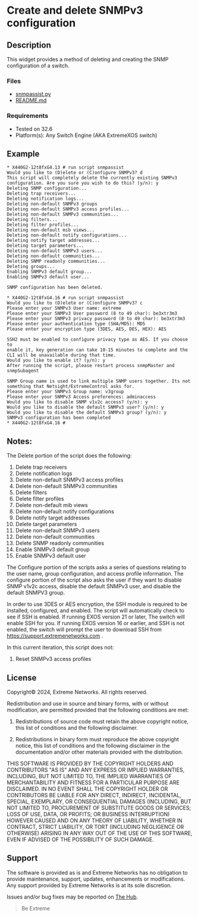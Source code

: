 # Create and delete SNMPv3 configuration

## Description
This widget provides a method of deleting and creating the SNMP configuration of a switch.

### Files
* [snmpassist.py](snmpassist.py)
* [README.md](README.md)


### Requirements
* Tested on 32.6
* Platform(s): Any Switch Engine (AKA ExtremeXOS switch)

## Example
```
* X440G2-12t8fxG4.13 # run script snmpassist
Would you like to (D)elete or (C)onfigure SNMPv3? d
This script will completely delete the currently existing SNMPv3 configuration. Are you sure you wish to do this? (y/n): y
Deleting SNMP configuration...
Deleting trap receivers...
Deleting notification logs...
Deleting non-default SNMPv3 groups
Deleting non-default SNMPv3 access profiles...
Deleting non-default SNMPv3 communities...
Deleting filters...
Deleting filter profiles...
Deleting non-default mib views...
Deleting non-default notify configurations...
Deleting notify target addresses...
Deleting target parameters...
Deleting non-default SNMPv3 users...
Deleting non-default communities...
Deleting SNMP readonly communities...
Deleting groups...
Enabling SNMPv3 default group...
Enabling SNMPv3 default user...

SNMP configuration has been deleted.

* X440G2-12t8fxG4.16 # run script snmpassist
Would you like to (D)elete or (C)onfigure SNMPv3? c
Please enter your SNMPv3 User name: extreme
Please enter your SNMPv3 User password (8 to 49 char): be3xtr3m3
Please enter your SNMPv3 privacy password (8 to 49 char): be3xtr3m3
Please enter your authentication type (SHA/MD5): MD5
Please enter your encryption type (3DES, AES, DES, HEX): AES

SSH2 must be enabled to configure privacy type as AES. If you choose to 
enable it, key generation can take 10-15 minutes to complete and the 
CLI will be unavailable during that time. 
Would you like to enable it? (y/n): y
After running the script, please restart process snmpMaster and snmpSubagent

SNMP Group name is used to link multiple SNMP users together. Its not something that Netsight/ExtremeControl asks for.
Please enter your SNMPv3 Group name: v3group
Please enter your SNMPv3 Access preferences: adminaccess
Would you like to disable SNMP v1v2c access? (y/n): y
Would you like to disable the default SNMPv3 user? (y/n): y
Would you like to disable the default SNMPv3 group? (y/n): y
SNMPv3 configuration has been completed
* X440G2-12t8fxG4.16 # 
```

## Notes:

The Delete portion of the script does the following:

1.  Delete trap receivers
2.  Delete notification logs
3.  Delete non-default SNMPv3 access profiles
4.  Delete non-default SNMPv3 communities
5.  Delete filters
6.  Delete filter profiles
7.  Delete non-default mib views
8.  Delete non-default notify configurations
9.  Delete notify target addresses
10. Delete target parameters
11. Delete non-default SNMPv3 users
12. Delete non-default communities
13. Delete SNMP readonly communities
14. Enable SNMPv3 default group
15. Enable SNMPv3 default user

The Configure portion of the scripts asks a series of questions relating to the user name, group configuration, and access profile information. 
The configure portion of the script also asks the user if they want to disable SNMP v1v2c access, disable the default SNMPv3 user, and disable 
the default SNMPV3 group.

In order to use 3DES or AES encryption, the SSH module is required to be installed, configured, and enabled. The script will automatically check to see if SSH is enabled.
If running EXOS version 21 or later, The switch will enable SSH for you. If running EXOS version 16 or earlier, and SSH is not enabled, the switch will prompt the user to
download SSH from https://support.extremenetworks.com .

In this current iteration, this script does not:

1. Reset SNMPv3 access profiles


## License
Copyright© 2024, Extreme Networks.  All rights reserved.

Redistribution and use in source and binary forms, with or without modification,
are permitted provided that the following conditions are met:

1. Redistributions of source code must retain the above copyright notice, this
list of conditions and the following disclaimer.

2. Redistributions in binary form must reproduce the above copyright notice,
this list of conditions and the following disclaimer in the documentation
and/or other materials provided with the distribution.

THIS SOFTWARE IS PROVIDED BY THE COPYRIGHT HOLDERS AND CONTRIBUTORS "AS IS" AND
ANY EXPRESS OR IMPLIED WARRANTIES, INCLUDING, BUT NOT LIMITED TO, THE IMPLIED
WARRANTIES OF MERCHANTABILITY AND FITNESS FOR A PARTICULAR PURPOSE ARE
DISCLAIMED. IN NO EVENT SHALL THE COPYRIGHT HOLDER OR CONTRIBUTORS BE LIABLE
FOR ANY DIRECT, INDIRECT, INCIDENTAL, SPECIAL, EXEMPLARY, OR CONSEQUENTIAL
DAMAGES (INCLUDING, BUT NOT LIMITED TO, PROCUREMENT OF SUBSTITUTE GOODS OR
SERVICES; LOSS OF USE, DATA, OR PROFITS; OR BUSINESS INTERRUPTION) HOWEVER
CAUSED AND ON ANY THEORY OF LIABILITY, WHETHER IN CONTRACT, STRICT LIABILITY,
OR TORT (INCLUDING NEGLIGENCE OR OTHERWISE) ARISING IN ANY WAY OUT OF THE USE
OF THIS SOFTWARE, EVEN IF ADVISED OF THE POSSIBILITY OF SUCH DAMAGE.

## Support
The software is provided as is and Extreme Networks has no obligation to provide
maintenance, support, updates, enhancements or modifications.
Any support provided by Extreme Networks is at its sole discretion.

Issues and/or bug fixes may be reported on [The Hub](https://community.extremenetworks.com/).

>Be Extreme 
